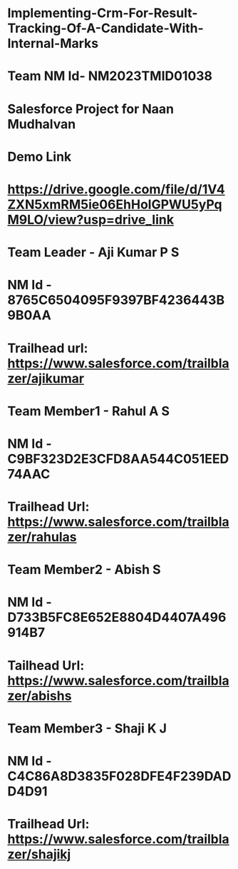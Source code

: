 # Implementing-Crm-For-Result-Tracking-Of-A-Candidate-With-Internal-Marks
# Team NM Id- NM2023TMID01038 
# Salesforce Project for Naan Mudhalvan
# Demo Link
# https://drive.google.com/file/d/1V4ZXN5xmRM5ie06EhHolGPWU5yPqM9LO/view?usp=drive_link
# Team Leader - Aji Kumar P S 
# NM Id - 8765C6504095F9397BF4236443B9B0AA 
# Trailhead url: https://www.salesforce.com/trailblazer/ajikumar

# Team Member1 - Rahul A S 
# NM Id - C9BF323D2E3CFD8AA544C051EED74AAC 
# Trailhead Url: https://www.salesforce.com/trailblazer/rahulas

# Team Member2 - Abish S 
# NM Id - D733B5FC8E652E8804D4407A496914B7 
# Tailhead Url: https://www.salesforce.com/trailblazer/abishs

# Team Member3 - Shaji K J 
# NM Id - C4C86A8D3835F028DFE4F239DADD4D91 
# Trailhead Url: https://www.salesforce.com/trailblazer/shajikj

